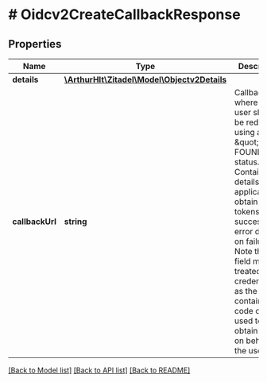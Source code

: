 # # Oidcv2CreateCallbackResponse

## Properties

Name | Type | Description | Notes
------------ | ------------- | ------------- | -------------
**details** | [**\ArthurHlt\Zitadel\Model\Objectv2Details**](Objectv2Details.md) |  | [optional]
**callbackUrl** | **string** | Callback URL where the user should be redirected, using a \&quot;302 FOUND\&quot; status. Contains details for the application to obtain the tokens on success, or error details on failure. Note that this field must be treated as credentials, as the contained code can be used to obtain tokens on behalve of the user. | [optional]

[[Back to Model list]](../../README.md#models) [[Back to API list]](../../README.md#endpoints) [[Back to README]](../../README.md)
